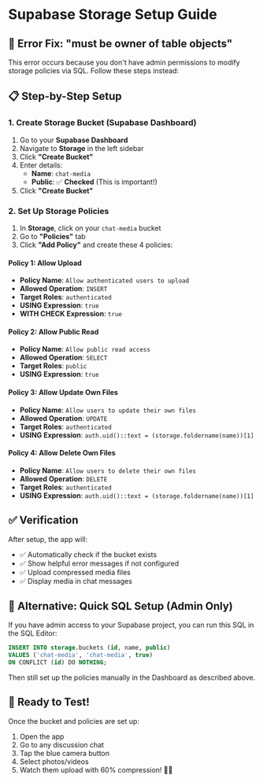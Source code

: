 # Supabase Storage Setup Guide

## 🚨 Error Fix: "must be owner of table objects"

This error occurs because you don't have admin permissions to modify storage policies via SQL. Follow these steps instead:

## 📋 Step-by-Step Setup

### 1. Create Storage Bucket (Supabase Dashboard)

1. Go to your **Supabase Dashboard**
2. Navigate to **Storage** in the left sidebar
3. Click **"Create Bucket"**
4. Enter details:
   - **Name**: `chat-media`
   - **Public**: ✅ **Checked** (This is important!)
5. Click **"Create Bucket"**

### 2. Set Up Storage Policies

1. In **Storage**, click on your `chat-media` bucket
2. Go to **"Policies"** tab
3. Click **"Add Policy"** and create these 4 policies:

#### Policy 1: Allow Upload
- **Policy Name**: `Allow authenticated users to upload`
- **Allowed Operation**: `INSERT`
- **Target Roles**: `authenticated`
- **USING Expression**: `true`
- **WITH CHECK Expression**: `true`

#### Policy 2: Allow Public Read
- **Policy Name**: `Allow public read access`
- **Allowed Operation**: `SELECT`
- **Target Roles**: `public`
- **USING Expression**: `true`

#### Policy 3: Allow Update Own Files
- **Policy Name**: `Allow users to update their own files`
- **Allowed Operation**: `UPDATE`
- **Target Roles**: `authenticated`
- **USING Expression**: `auth.uid()::text = (storage.foldername(name))[1]`

#### Policy 4: Allow Delete Own Files
- **Policy Name**: `Allow users to delete their own files`
- **Allowed Operation**: `DELETE`
- **Target Roles**: `authenticated`
- **USING Expression**: `auth.uid()::text = (storage.foldername(name))[1]`

## ✅ Verification

After setup, the app will:
- ✅ Automatically check if the bucket exists
- ✅ Show helpful error messages if not configured
- ✅ Upload compressed media files
- ✅ Display media in chat messages

## 🔧 Alternative: Quick SQL Setup (Admin Only)

If you have admin access to your Supabase project, you can run this SQL in the SQL Editor:

```sql
INSERT INTO storage.buckets (id, name, public) 
VALUES ('chat-media', 'chat-media', true)
ON CONFLICT (id) DO NOTHING;
```

Then still set up the policies manually in the Dashboard as described above.

## 🚀 Ready to Test!

Once the bucket and policies are set up:
1. Open the app
2. Go to any discussion chat
3. Tap the blue camera button
4. Select photos/videos
5. Watch them upload with 60% compression! 📸✨

